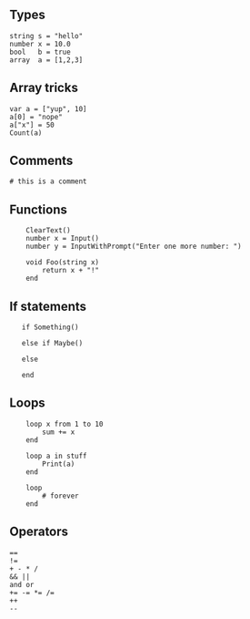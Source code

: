 ## Types
```
string s = "hello"
number x = 10.0
bool   b = true
array  a = [1,2,3]
```

## Array tricks
```
var a = ["yup", 10]
a[0] = "nope"
a["x"] = 50
Count(a)
```

## Comments
```
# this is a comment
```

## Functions
```
    ClearText()
    number x = Input()
    number y = InputWithPrompt("Enter one more number: ")

    void Foo(string x)
        return x + "!"
    end
```

## If statements
```
   if Something()

   else if Maybe()

   else

   end
```

## Loops
```
    loop x from 1 to 10
        sum += x
    end

    loop a in stuff
        Print(a)
    end

    loop
        # forever
    end
```

## Operators
```
==
!=
+ - * /
&& ||
and or
+= -= *= /=
++
--
```